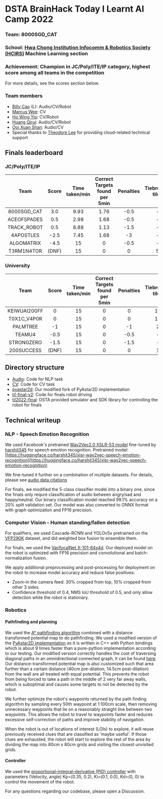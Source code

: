 # DSTA BrainHack Today I Learnt AI Camp 2022
### Team: 8000SGD_CAT
### School: [Hwa Chong Institution Infocomm & Robotics Society (HCIRS)](https://github.com/hcirs) Machine Learning section
### Achievement: Champion in JC/Poly/ITE/IP category, highest score among all teams in the competition
For more details, see the scores section below.

### Team members
* [Billy Cao](https://github.com/aliencaocao) (L): Audio/CV/Robot
* [Marcus Wee](https://github.com/Marcushadow): CV
* [Ho Wing Yip](https://github.com/HoWingYip): CV/Robot
* [Huang Qirui](https://github.com/hqrui): Audio/CV/Robot
* [Ooi Xuan Shan](https://github.com/ooixs): Audio/CV
* Special thanks to [Theodore Lee](https://github.com/TheoLeeCJ) for providing cloud-related technical support


## Finals leaderboard
### JC/Poly/ITE/IP

|    Team     | Score | Time taken/min | Correct Targets found per 5min | Penalties | Tiebreaker tiles |
|:-----------:|:-----:|:--------------:|:------------------------------:|:---------:|:----------------:|
| 8000SGD_CAT |  3.0  |      9.93      |              1.76              |   -0.5    |        -         |
| ACEOFSPADES |  0.5  |      2.98      |              1.68              |   -0.5    |        -         |
| TRACK_ROBOT |  0.5  |      8.88      |              1.13              |   -1.5    |        -         |
|  4APOSTLES  | -2.5  |      7.45      |              1.68              |    -3     |        -         |
| ALGOMATRIX  | -4.5  |       15       |               0                |   -0.5    |        -         |
| T3RM1N4TOR  | (DNF) |       15       |               0                |     0     |        5         |

### University
|     Team     | Score | Time taken/min | Correct Targets found per 5min | Penalties | Tiebreaker tiles |
|:------------:|:-----:|:--------------:|:------------------------------:|:---------:|:----------------:|
| KEIWUAI200FF |   0   |       15       |               0                |     0     |        17        |
| T0X1C_V4P0R  |   0   |       15       |               0                |     0     |        13        |
|   PALMTREE   |  -1   |       15       |               0                |    -1     |        2         |
|    TEAMU4    | -0.5  |       15       |               0                |   -0.5    |        -         |
|  STRONGZERO  | -1.5  |       15       |               0                |   -1.5    |        -         |
|  200SUCCESS  | (DNF) |       15       |               0                |     0     |        1         |


## Directory structure

* [Audio](Audio): Code for NLP task
* [CV](CV): Code for CV task
* [pyastar2d](https://github.com/aliencaocao/pyastar2d): Our modified fork of PyAstar2D implementation
* [til-final-v2](til-final-v2): Code for finals robot driving
* [til2022-final](https://github.com/DinoHub/til2022-final): DSTA provided simulator and SDK library for controlling the robot for finals

## Technical writeup

### NLP - Speech Emotion Recognition
We used Facebook's pretrained [Wav2Vec2.0 XSLR-53 model](https://huggingface.co/facebook/wav2vec2-large-xlsr-53) fine-tuned by [harshit345](https://huggingface.co/harshit345) for speech emotion recognition. Pretrained model: [https://huggingface.co/harshit345/xlsr-wav2vec-speech-emotion-recognition](https://huggingface.co/harshit345/xlsr-wav2vec-speech-emotion-recognition)

We fine-tuned it further on a combination of multiple datasets. For details, please see [audio data citations](Audio/data/citations.txt)

For finals, we modified the 5-class classifier model into a binary one, since the finals only requre classification of audio between angry/sad and happy/neutral. Our binary classification model reached 99.1% accuracy on a 20% split validation set. Our model was also converted to ONNX format with graph optimization and FP16 precision.

### Computer Vision - Human standing/fallen detection
For qualifiers, we used Cascade-RCNN and YOLOv5x pretrained on the [VFP290K](https://github.com/DASH-Lab/VFP290K) dataset, and did weighted box fusion to ensemble them.

For finals, we used the [VarifocalNet X-101-64x4d](https://github.com/open-mmlab/mmdetection/blob/master/configs/vfnet/README.md). Our deployed model on the robot is optimized with FP16 precision and convolutional and batch-normalization fusion.

We apply additional preprocessing and post-processing for deployment on the robot to increase model accuracy and reduce false positives:
* Zoom-in the camera feed: 30% cropped from top, 10% cropped from other 3 sides.
* Confidence threshold of 0.4, NMS IoU threshold of 0.5, and only allow detection while the robot is stationary.

### Robotics
#### Pathfinding and planning
We used the [A* pathfinding algorithm](https://en.wikipedia.org/wiki/A*_search_algorithm) combined with a distance transformed potential map to do pathfinding. We used a modified version of the [PyAstar2D implementation](https://github.com/hjweide/pyastar2d) as it is written in C++ with Python bindings which is about 9 times faster than a pure-python implementation according to our testing. Our modified version correctly handles the cost of traversing diagonal paths in an omnidirectional connected graph, it can be found [here](https://github.com/aliencaocao/pyastar2d). Our distance-transformed potential map is also customized such that area further than a certain distance (40cm pre-dilation, 14.5cm post-dilation) from the wall are all treated with equal potential. This prevents the robot from being forced to take a path in the middle of 2 very far away walls, which is suboptimal and causes some targets to not be detected by the robot.

We further optimize the robot's waypoints returned by the path finding algorithm by sampling every 50th waypoint at 1:100cm scale, then removing unnecessary waypoints that lie on a reasonably straight line between two waypoints. This allows the robot to travel to waypoints faster and reduces excessive self-correction of paths and improve stability of navigation.

When the robot is out of locations of interest (LOIs) to explore, it will reuse previously received clues that are classified as 'maybe useful'. If those clues are exhausted, the robot will start to explore the rest of the area by dividing the map into 80cm x 80cm grids and visiting the closest unvisited grids.

#### Controller
We used the [proportional–integral–derivative (PID) controller](https://en.wikipedia.org/wiki/PID_controller) with parameters (Velocity, angle) Kp=(0.35, 0.2), Ki=(0.1, 0.0), Kd=(0, 0) to control the movement of the robot.

For any questions regarding our codebase, please open a Discussion.